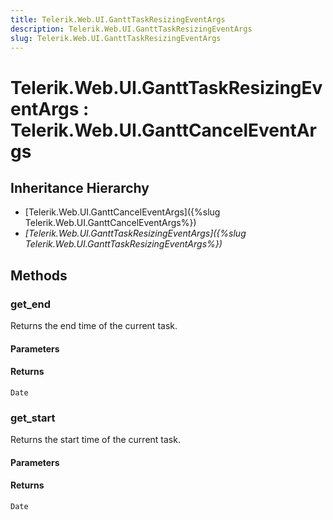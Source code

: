 ```yaml
---
title: Telerik.Web.UI.GanttTaskResizingEventArgs
description: Telerik.Web.UI.GanttTaskResizingEventArgs
slug: Telerik.Web.UI.GanttTaskResizingEventArgs
---
```


# Telerik.Web.UI.GanttTaskResizingEventArgs : Telerik.Web.UI.GanttCancelEventArgs

## Inheritance Hierarchy

* [Telerik.Web.UI.GanttCancelEventArgs]({%slug Telerik.Web.UI.GanttCancelEventArgs%})
* *[Telerik.Web.UI.GanttTaskResizingEventArgs]({%slug Telerik.Web.UI.GanttTaskResizingEventArgs%})*


## Methods

### get_end

Returns the end time of the current task. 

#### Parameters

#### Returns

`Date`
### get_start

Returns the start time of the current task. 

#### Parameters

#### Returns

`Date`


